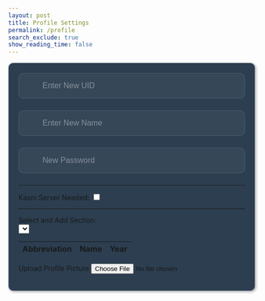 ```yaml
---
layout: post
title: Profile Settings
permalink: /profile
search_exclude: true
show_reading_time: false
---
```

<style>
    .submit-button {
        width: 100%;
        padding: 1rem;
        color: black;
        border: none;
        border-radius: 10px;
        font-size: 1rem;
        font-weight: 600;
        cursor: pointer;
        transition: all 0.3s ease;
        position: relative;
        padding: 1rem;
    }

    .login-card {
        margin-top: 0;
        /* remove the top margin */
        border: 1px solid rgba(255, 255, 255, 0.5);
        border-radius: 10px;
        padding: 20px;
        box-shadow: 2px 2px 5px rgba(0, 0, 0, 0.3);
        margin-bottom: 20px;
        overflow-x: auto;
        background-color: #2c3e50;
        /* Enable horizontal scrolling */
    }

    .login-card h1 {
        margin-bottom: 20px;
    }

    .signup-card {
        margin-top: 0;
        /* remove the top margin */
        width: 45%;
        border: 1px solid rgba(255, 255, 255, 0.5);
        border-radius: 10px;
        padding: 20px;
        box-shadow: 2px 2px 5px rgba(0, 0, 0, 0.3);
        margin-bottom: 20px;
        overflow-x: auto;
        /* Enable horizontal scrolling */
    }

    .signup-card h1 {
        margin-bottom: 20px;
    }

    .form-group {
        position: relative;
        margin-bottom: 1.5rem;
    }

    .form-group ion-icon {
        position: absolute;
        top: 50%;
        left: 10px;
        /* Adjust based on desired spacing */
        transform: translateY(-50%);
        font-size: 1.5rem;
        /* Adjust the size of the icon */
        color: rgba(255, 255, 255, 0.4);
        pointer-events: none;
        /* Ensure the icon does not interfere with input focus */
    }

    .form-input {
        width: 100%;
        padding: 1rem 1rem 1rem 3rem;
        /* Add left padding to make room for the icon */
        background: rgba(255, 255, 255, 0.05);
        border: 1px solid rgba(255, 255, 255, 0.1);
        border-radius: 10px;
        font-size: 1rem;
        color: white;
        transition: all 0.3s ease;
    }

    .form-input::placeholder {
        color: rgba(255, 255, 255, 0.4);
    }

    .form-input:focus {
        outline: none;
        border-color: rgba(255, 255, 255, 0.3);
        background: rgba(255, 255, 255, 0.1);
        box-shadow: 0 0 0 4px rgba(255, 255, 255, 0.05);
    }

    .form-input:-webkit-autofill,
    .form-input:-webkit-autofill:hover,
    .form-input:-webkit-autofill:focus,
    .form-input:-webkit-autofill:active {
        -webkit-background-clip: text;
        -webkit-text-fill-color: #ffffff;
        transition: background-color 5000s ease-in-out 0s;
        box-shadow: inset 0 0 20px 20px #23232329;

    }

    .glow-on-hover-search {
        //this makes it actually glow
        border: none;
        outline: none;
        color: #fff;
        background: #1e1e1e;
        cursor: pointer;
        position: relative;
        z-index: 0;
        border-radius: 10px;
    }

    .glow-on-hover-search:before {
        content: '';
        background: linear-gradient(45deg, #ff0000, #ff7300, #fffb00, #48ff00, #00ffd5, #002bff, #7a00ff, #ff00c8, #ff0000);
        position: absolute;
        top: -2px;
        left: -2px;
        background-size: 400%;
        z-index: -1;
        filter: blur(5px);
        width: calc(100% + 4px);
        height: calc(100% + 4px);
        animation: glowing 20s linear infinite;
        opacity: 0;
        transition: opacity .3s ease-in-out;
        border-radius: 10px;
    }

    .glow-on-hover-search:hover:before {
        opacity: 1;
    }

    .glow-on-hover-search:after {
        z-index: -1;
        content: '';
        position: absolute;
        width: 100%;
        height: 100%;
        background: #1e1e1e;
        left: 0;
        top: 0;
        border-radius: 10px;
    }

    @keyframes glowing {
        0% {
            background-position: 0 0;
        }

        50% {
            background-position: 400% 0;
        }

        100% {
            background-position: 0 0;
        }
    }

    .your-profile-container {
        justify-content: center;
        align-items: center'
    }
</style>

<div class="your-profile-container">
    <div class="login-card">
        <form>
            <!-- New UID -->
            <div class="form-group">
                <input type="text" class="form-input" id="newUid" placeholder="Enter New UID">
                <ion-icon name="id-card-outline"></ion-icon>
            </div>
            <!-- New Name -->
            <div class="form-group">
                <ion-icon name="person-outline"></ion-icon>
                <input type="text" class="form-input" id="newName" placeholder="Enter New Name">
            </div>
            <!-- New Password -->
            <div class="form-group">
                <ion-icon name="lock-closed-outline"></ion-icon>
                <input type="text" class="form-input" id="newPassword" placeholder="New Password">
            </div>
            <hr>
            <!-- kasm server -->
            <div>
                <label for="kasmServerNeeded">Kasm Server Needed:
                    <input type="checkbox" id="kasmServerNeeded" onclick="toggleKasmServerNeeded()">
                </label>
            </div>
            <hr>
            <div>
                <label for="sectionDropdown">Select and Add Section:</label>
                <div class="icon-container">
                    <select id="sectionDropdown">
                        <!-- Options will be dynamically populated -->
                    </select>
                    <i class="fas fa-plus" onclick="addSection()"></i>
                </div>
            </div>
            <table>
                <thead>
                    <tr>
                        <th>Abbreviation</th>
                        <th>Name</th>
                        <th>Year</th>
                    </tr>
                </thead>
                <tbody id="profileResult">
                    <!-- Table rows will be dynamically populated -->
                </tbody>
            </table>
            <label for="profilePicture" class="file-icon"> Upload Profile Picture <i class="fas fa-upload"></i>
                <!-- Replace this with your desired icon -->
            </label>
            <input type="file" id="profilePicture" accept="image/*" onchange="saveProfilePicture()">
            <div class="image-container" id="profileImageBox">
                <!-- Profile picture will be displayed here -->
            </div>
            <p id="profile-message" style="color: red;"></p>
        </form>
    </div>
</div>
<script type="module" src="https://unpkg.com/ionicons@7.1.0/dist/ionicons/ionicons.esm.js"></script>
<script nomodule src="https://unpkg.com/ionicons@7.1.0/dist/ionicons/ionicons.js"></script>

<script type="module">
    // Import fetchOptions from config.js
    import { pythonURI, fetchOptions } from '{{site.baseurl}}/assets/js/api/config.js';
    // Import functions from config.js
    import { putUpdate, postUpdate, deleteData, logoutUser } from "{{site.baseurl}}/assets/js/api/profile.js";

    // Global variable to hold predefined sections
    let predefinedSections = [];

    // Function to fetch  sections from kasm2_backend
    async function fetchPredefinedSections() {
        const URL = pythonURI + "/api/section";

        try {
            const response = await fetch(URL, fetchOptions);
            if (!response.ok) {
                throw new Error(`Failed to fetch predefined sections: ${response.status}`);
            }

            return await response.json();
        } catch (error) {
            console.error('Error fetching predefined sections:', error.message);
            return []; // Return empty array on error
        }
    }

    // Function to populate section dropdown menu
    function populateSectionDropdown(predefinedSections) {
        const sectionDropdown = document.getElementById('sectionDropdown');
        sectionDropdown.innerHTML = ''; // Clear existing options

        predefinedSections.forEach(section => {
            const option = document.createElement('option');
            option.value = section.abbreviation;
            option.textContent = `${section.abbreviation} - ${section.name}`;
            sectionDropdown.appendChild(option);
        });

        // Display sections in the table
        displayProfileSections();
    }

    // Global variable to hold user sections
    let userSections = [];

    // Function to add a section
    window.addSection = async function () {
        const dropdown = document.getElementById('sectionDropdown');
        const selectedOption = dropdown.options[dropdown.selectedIndex];
        const abbreviation = selectedOption.value;
        const name = selectedOption.textContent.split(' ').slice(1).join(' ');

        if (!abbreviation || !name) {
            document.getElementById('profile-message').textContent = 'Please select a section from the dropdown.';
            return;
        }

        // Clear error message
        document.getElementById('profile-message').textContent = '';

        // Add section to userSections array if not already added
        const sectionExists = userSections.some(section => section.abbreviation === abbreviation && section.name === name);
        if (!sectionExists) {
            userSections.push({ abbreviation, name });

            // Display added section in the table
            displayProfileSections();

            // Save sections immediately
            await saveSections();
        }
    }

    // Function to display added sections in the table
    function displayProfileSections() {
        const tableBody = document.getElementById('profileResult');
        tableBody.innerHTML = ''; // Clear existing rows

        // Create a new row and cell for each section
        userSections.forEach(section => {
            const tr = document.createElement('tr');
            const abbreviationCell = document.createElement('td');
            const nameCell = document.createElement('td');
            const yearCell = document.createElement('td');

            // Fill in the corresponding cells with data
            abbreviationCell.textContent = section.abbreviation;
            nameCell.textContent = section.name;
            yearCell.textContent = section.year;

            tr.appendChild(abbreviationCell);
            tr.appendChild(nameCell);
            tr.appendChild(yearCell);

            // Add the row to table
            tableBody.appendChild(tr);
        });
    }

    // Function to save sections in the specified format
    async function saveSections() {
        const sectionAbbreviations = userSections.map(section => section.abbreviation);

        const sectionsData = {
            sections: sectionAbbreviations
        };

        const URL = pythonURI + "/api/user/section";

        const options = {
            URL,
            body: sectionsData,
            message: 'profile-message',
            callback: async () => {
                console.log('Sections saved successfully!');
                await fetchDataAndPopulateTable();
            }
        };

        try {
            await postUpdate(options);
        } catch (error) {
            console.error('Error saving sections:', error.message);
            document.getElementById('profile-message').textContent = 'Error saving sections: ' + error.message;
        }
    }

    // Function to fetch data from the backend and populate the table
    async function fetchDataAndPopulateTable() {
        const URL = pythonURI + "/api/user/section"; // Endpoint to fetch sections data

        try {
            const response = await fetch(URL, fetchOptions);
            if (!response.ok) {
                throw new Error(`Failed to fetch sections: ${response.status}`);
            }

            const sectionsData = await response.json();
            updateTableWithData(sectionsData); // Call function to update table with fetched data
        } catch (error) {
            console.error('Error fetching sections:', error.message);
            // Handle error display or fallback mechanism
        }
    }

    // Function to update table with fetched data
    function updateTableWithData(data) {
        const tableBody = document.getElementById('profileResult');
        tableBody.innerHTML = '';

        data.sections.forEach((section, index) => {
            const tr = document.createElement('tr');
            const abbreviationCell = document.createElement('td');
            const nameCell = document.createElement('td');
            const yearCell = document.createElement('td');

            abbreviationCell.textContent = section.abbreviation;
            nameCell.textContent = section.name;
            yearCell.textContent = section.year;

            const trashIcon = document.createElement('i');
            trashIcon.className = 'fas fa-trash-alt trash-icon';
            trashIcon.style.marginLeft = '10px';
            abbreviationCell.appendChild(trashIcon);

            trashIcon.addEventListener('click', async function (event) {
                event.preventDefault();
                const URL = pythonURI + "/api/user/section";

                // Remove the row from the table
                tr.remove();

                const options = {
                    URL,
                    body: { sections: [section.abbreviation] },
                    message: 'profile-message',
                    callback: async () => {
                        console.log('Section deleted successfully!');
                        await fetchDataAndPopulateTable();
                    }
                };

                try {
                    await deleteData(options);
                } catch (error) {
                    console.error('Error deleting section:', error.message);
                    document.getElementById('profile-message').textContent = 'Error deleting section: ' + error.message;
                }
            });

            yearCell.classList.add('editable'); // Make year cell editable
            yearCell.innerHTML = `${section.year} <i class="fas fa-pencil-alt edit-icon" style="margin-left: 10px;"></i>`;

            // Make the year cell editable
            yearCell.addEventListener('click', function () {
                const input = document.createElement('input');
                input.type = 'text';
                input.value = section.year;
                input.className = 'edit-input';
                yearCell.innerHTML = '';
                yearCell.appendChild(input);

                input.focus();

                input.addEventListener('blur', async function () {
                    const newYear = input.value;
                    const URL = pythonURI + "/api/user/section";
                    const options = {
                        URL,
                        body: { section: { abbreviation: section.abbreviation, year: newYear } },
                        message: 'profile-message',
                        callback: async () => {
                            console.log('Year updated successfully!');
                            await fetchDataAndPopulateTable();
                        }
                    };

                    try {
                        await putUpdate(options);
                    } catch (error) {
                        console.error('Error updating year:', error.message);
                        document.getElementById('profile-message').textContent = 'Error updating year: ' + error.message;
                    }

                    yearCell.textContent = newYear;
                });

                input.addEventListener('keydown', function (event) {
                    if (event.key === 'Enter') {
                        input.blur();
                    }
                });
            });
            tr.appendChild(abbreviationCell);
            tr.appendChild(nameCell);
            tr.appendChild(yearCell);

            tableBody.appendChild(tr);
        });

    }

    // Function to fetch user profile data
    async function fetchUserProfile() {
        const URL = pythonURI + "/api/id/pfp"; // Endpoint to fetch user profile data

        try {
            const response = await fetch(URL, fetchOptions);
            if (!response.ok) {
                throw new Error(`Failed to fetch user profile: ${response.status}`);
            }

            const profileData = await response.json();
            displayUserProfile(profileData);
        } catch (error) {
            console.error('Error fetching user profile:', error.message);
            // Handle error display or fallback mechanism
        }
    }

    // Function to display user profile data
    function displayUserProfile(profileData) {
        const profileImageBox = document.getElementById('profileImageBox');
        if (profileData.pfp) {
            const img = document.createElement('img');
            img.src = `data:image/jpeg;base64,${profileData.pfp}`;
            img.alt = 'Profile Picture';
            profileImageBox.innerHTML = ''; // Clear existing content
            profileImageBox.appendChild(img); // Append new image element
        } else {
            profileImageBox.innerHTML = '<p>No profile picture available.</p>';
        }

        // Display other profile information as needed
        // Example: Update HTML elements with profileData.username, profileData.email
    }

    // Function to save profile picture
    window.saveProfilePicture = async function () {

        const fileInput = document.getElementById('profilePicture');
        const file = fileInput.files[0];
        if (file) {
            const reader = new FileReader();
            reader.onload = function () {
                const profileImageBox = document.getElementById('profileImageBox');
                profileImageBox.innerHTML = `<img src="${reader.result}" alt="Profile Picture">`;
            };
            reader.readAsDataURL(file);
        }

        if (!file) return;

        try {
            const base64String = await convertToBase64(file);
            await sendProfilePicture(base64String);
            console.log('Profile picture uploaded successfully!');

        } catch (error) {
            console.error('Error uploading profile picture:', error.message);
            // Handle error display or fallback mechanism
        }
    }


    async function convertToBase64(file) {
    return new Promise((resolve, reject) => {
        const reader = new FileReader();
        reader.onload = () => resolve(reader.result.split(',')[1]); // Corrected split method
        reader.onerror = error => reject(error);
        reader.readAsDataURL(file);
    });
}


    // Function to send profile picture to server
    async function sendProfilePicture(base64String) {
        const URL = pythonURI + "/api/id/pfp"; // Adjust endpoint as needed

        // Create options object for PUT request
        const options = {
            URL,
            body: { pfp: base64String },
            message: 'profile-message', // Adjust the message area as needed
            callback: () => {
                console.log('Profile picture uploaded successfully!');
                // Handle success response as needed
            }
        };

        try {
            await putUpdate(options);
        } catch (error) {
            console.error('Error uploading profile picture:', error.message);
            document.getElementById('profile-message').textContent = 'Error uploading profile picture: ' + error.message;
        }
    }
    // Function to update UI with new UID and change placeholder
    window.updateUidField = function (newUid) {
        const uidInput = document.getElementById('newUid');
        uidInput.value = newUid;
        uidInput.placeholder = newUid;
    }

    // Function to update UI with new Name and change placeholder
    window.updateNameField = function (newName) {
        const nameInput = document.getElementById('newName');
        nameInput.value = newName;
        nameInput.placeholder = newName;
    }

    // Function to change UID
    window.changeUid = async function (uid) {
        if (uid) {
            const URL = pythonURI + "/api/user"; // Adjusted endpoint

            const options = {
                URL,
                body: { uid },
                message: 'uid-message', // Adjust the message area as needed
                callback: () => {
                    alert("You updated your Github ID, so you will automatically be logged out. Be sure to remember your new github id to log in!");
                    console.log('UID updated successfully!');
                    window.updateUidField(uid);
                    window.location.href = '{{site.baseurl}}/duallogin'
                }
            };

            try {
                await putUpdate(options);
            } catch (error) {
                console.error('Error updating UID:', error.message);
                document.getElementById('uid-message').textContent = 'Error updating UID: ' + error.message;
            }
        }
    }

    window.changePassword = async function (password) {
        if (password) {
            const URL = pythonURI + "/api/user"; // Adjusted endpoint

            const options = {
                URL,
                body: { password },
                message: 'password-message', // Adjust the message area as needed
                callback: () => {
                    console.log('Password updated successfully!');
                    window.location.href = '{{site.baseurl}}/duallogin'

                }
            };

            try {
                alert("You updated your password, so you will automatically be logged out. Be sure to remember your password!");
                await putUpdate(options);
                await logoutUser();
            } catch (error) {
                console.error('Error updating password:', error.message);
                document.getElementById('password-message').textContent = 'Error updating password: ' + error.message;
            }
        }
    }

    // Function to change Name
    window.changeName = async function (name) {
        if (name) {
            const URL = pythonURI + "/api/user";
            const options = {
                URL,
                body: { name },
                message: 'name-message',
                callback: () => {
                    console.log('Name updated successfully!');
                    window.updateNameField(name);
                }
            };
            try {
                await putUpdate(options);
            } catch (error) {
                console.error('Error updating Name:', error.message);
                document.getElementById('name-message').textContent = 'Error updating Name: ' + error.message;
            }
        }
    }

    // Event listener to trigger updateUid function when UID field is changed
    document.getElementById('newUid').addEventListener('change', function () {
        const uid = this.value;
        window.changeUid(uid);

    });

    // Event listener to trigger updateName function when Name field is changed
    document.getElementById('newName').addEventListener('change', function () {
        const name = this.value;
        window.changeName(name);

    });

    document.getElementById('newPassword').addEventListener('change', function () {
        const password = this.value;
        window.changePassword(password);

    });

    window.fetchKasmServerNeeded = async function () {
        const URL = pythonURI + "/api/id"; // Adjusted endpoint
        try {
            const response = await fetch(URL, fetchOptions);
            if (!response.ok) {
                throw new Error(`Failed to fetch kasm_server_needed: ${response.status}`);
            }
            const userData = await response.json();
            const kasmServerNeeded = userData.kasm_server_needed
            // Update checkbox state based on fetched value
            const checkbox = document.getElementById('kasmServerNeeded');
            checkbox.checked = kasmServerNeeded;
        } catch (error) {
            console.error('Error fetching kasm_server_needed:', error.message);
            // Handle error display or fallback mechanism
        }
    };

    // Function to toggle kasm_server_needed attribute on checkbox change
    window.toggleKasmServerNeeded = async function () {
        const checkbox = document.getElementById('kasmServerNeeded');
        const newKasmServerNeeded = checkbox.checked;
        const URL = pythonURI + "/api/user"; // Adjusted endpoint
        const options = {
            URL,
            body: { kasm_server_needed: newKasmServerNeeded },
            message: 'kasm-server-message', // Adjust the message area as needed
            callback: () => {
                console.log('Kasm Server Needed updated successfully!');
            }
        };

        try {
            await putUpdate(options);
        } catch (error) {
            console.error('Error updating kasm_server_needed:', error.message);
            document.getElementById('kasm-server-message').textContent = 'Error updating kasm_server_needed: ' + error.message;
        }
    }
    window.fetchUid = async function () {
        const URL = pythonURI + "/api/id"; // Adjusted endpoint

        try {
            const response = await fetch(URL, fetchOptions);
            if (!response.ok) {
                throw new Error(`Failed to fetch UID: ${response.status}`);
            }

            const data = await response.json();
            return data.uid;
        } catch (error) {
            console.error('Error fetching UID:', error.message);
            return null;
        }
    };

    // Function to fetch Name from backend
    window.fetchName = async function () {
        const URL = pythonURI + "/api/id"; // Adjusted endpoint

        try {
            const response = await fetch(URL, fetchOptions);
            if (!response.ok) {
                throw new Error(`Failed to fetch Name: ${response.status}`);
            }

            const data = await response.json();
            return data.name;
        } catch (error) {
            console.error('Error fetching Name:', error.message);
            return null;
        }
    };

    // Function to set placeholders for UID and Name
    window.setPlaceholders = async function () {
        const uidInput = document.getElementById('newUid');
        const nameInput = document.getElementById('newName');

        try {
            const uid = await window.fetchUid();
            const name = await window.fetchName();

            if (uid !== null) {
                uidInput.placeholder = uid;
            }
            if (name !== null) {
                nameInput.placeholder = name;
            }
        } catch (error) {
            console.error('Error setting placeholders:', error.message);
        }
    };

    // Call fetchPredefinedSections and initializeProfileSetup when DOM content is loaded
    document.addEventListener('DOMContentLoaded', async function () {
        try {
            predefinedSections = await fetchPredefinedSections();
            console.log('Predefined Sections:', predefinedSections);
            populateSectionDropdown(predefinedSections); // Populate dropdown with fetched sections
            await fetchUserProfile(); // Fetch user profile data
            await fetchDataAndPopulateTable(); // Fetch and populate table with user sections
            await fetchKasmServerNeeded();
            await setPlaceholders();
        } catch (error) {
            console.error('Initialization error:', error.message);
            // Handle initialization error gracefully
        }
    });

</script>
